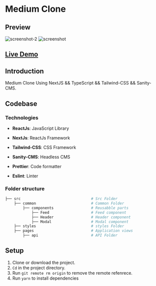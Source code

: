 # Medium Clone

## Preview

![screenshot-2](https://user-images.githubusercontent.com/88515844/153203836-78dca78e-73fa-973-908f-cfe1cf8014df.png)
![screenshot](https://user-images.githubusercontent.com/88515844/153203847-e38a508d-1887-4db-abc0-e896a7002e58.png)

## **[Live Demo](https://foodo-landing-page-avy.vercel.app/)**

## Introduction

Medium Clone Using NextJS && TypeScript && Tailwind-CSS && Sanity-CMS.

## Codebase

### Technologies

- **ReactJs**: JavaScript Library

- **NextJs**: ReactJs Framework

- **Tailwind-CSS**: CSS Framework

- **Sanity-CMS**: Headless CMS

- **Prettier**: Code formatter

- **Eslint**: Linter

### Folder structure

```sh
├── src                                # Src Folder
    ├── common                         # Common Folder
        ├── components                 # Reusabble parts
            ├── Feed                   # Feed component
            ├── Header                 # Header component
            ├── Modal                  # Modal component
    ├── styles                         # styles Folder
    ├── pages                          # Application views
        ├── api                        # API Folder
```

## Setup

1. Clone or download the project.
2. `Cd` in the project directory.
3. Run `git remote rm origin` to remove the remote refenrece.
4. Run `yarn` to install dependencies
